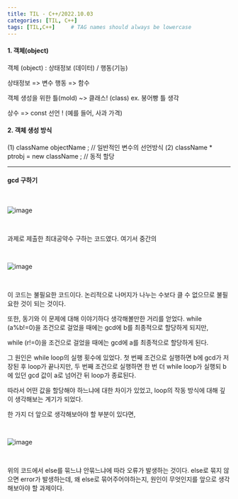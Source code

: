 ```yaml
---
title: TIL - C++/2022.10.03
categories: [TIL, C++]
tags: [TIL,C++]     # TAG names should always be lowercase
---
```


#### 1. 객체(object)
객체 (object) : 상태정보 (데이터) / 행동(기능)

상태정보 => 변수
행동 => 함수

객체 생성을 위한 틀(mold) ~> 클래스! (class)
ex. 붕어빵 틀 생각

상수 => const 선언 ! (예를 들어, 사과 가격)

#### 2. 객체 생성 방식
(1) className objectName ; // 일반적인 변수의 선언방식
(2) className * ptrobj = new className ; // 동적 할당

---
#### gcd 구하기
<br/>

![image](https://user-images.githubusercontent.com/105411918/193574130-4ab21e9a-4b1a-4419-8567-248e089144b3.png)

<br/>

과제로 제출한 최대공약수 구하는 코드였다.
여기서 중간의 

<br/>

![image](https://user-images.githubusercontent.com/105411918/193574148-781f3e2f-eb8d-45cf-9246-c9b232debe53.png)

<br/>

이 코드는 불필요한 코드이다.
논리적으로 나머지가 나누는 수보다 클 수 없으므로 불필요한 것이 되는 것이다.

또한, 동기와 이 문제에 대해 이야기하다 생각해볼만한 거리를 얻었다.
while (a%b!=0)을 조건으로 걸었을 때에는 
gcd에 b를 최종적으로 할당하게 되지만,

while (r!=0)을 조건으로 걸었을 때에는 
gcd에 a를 최종적으로 할당하게 된다.

그 원인은 while loop의 실행 횟수에 있었다.
첫 번째 조건으로 실행하면 b에 gcd가 저장된 후 loop가 끝나지만,
두 번째 조건으로 실행하면 한 번 더 while loop가 실행되 b에 있던 gcd 값이 a로 넘어간 뒤 loop가 종료된다.

따라서 어떤 값을 할당해야 하느냐에 대한 차이가 있었고, 
loop의 작동 방식에 대해 깊이 생각해보는 계기가 되었다.

한 가지 더 앞으로 생각해보아야 할 부분이 있다면, 

<br/>

![image](https://user-images.githubusercontent.com/105411918/193574188-3e9f5c62-b859-4f75-b8d2-f07804d834ca.png)

<br/>

위의 코드에서 else를 묶느냐 안묶느냐에 따라 오류가 발생하는 것이다.
else로 묶지 않으면 error가 발생하는데,
왜 else로 묶어주어야하는지, 원인이 무엇인지를 앞으로 생각해보아야 할 과제이다.
